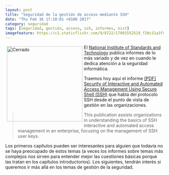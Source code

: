 ```yaml
---
layout: post
title: "Seguridad de la gestión de acceso mediante SSH"
date: "Thu Feb 16 17:10:01 +0100 2017"
category: seguridad
tags: [seguridad, gestión, acceso, ssh, informes, nist]
imagefeature: https://c1.staticflickr.com/9/8722/17081552519_f28c31a3fc_m.jpg
---
```






<a href="https://www.flickr.com/photos/fernand0/17081552519" title="Cerrado"><img src="https://c1.staticflickr.com/9/8722/17081552519_f28c31a3fc_m.jpg" width="240"  alt="Cerrado" style="float:left; margin:5px"></a>
El [National Institute of Standards and Technology](https://www.nist.gov/) publica informes de lo más variado y de vez en cuando le dedica atención a la seguridad informática. 

Traemos hoy aquí el informe [[PDF] Security of Interactive and Automated Access Management Using Secure Shell (SSH)](http://nvlpubs.nist.gov/nistpubs/ir/2015/NIST.IR.7966.pdf) que habla del protocolo SSH desde el punto de vista de gestión en las organizaciones. 

> This publication assists organizations in understanding the basics of SSH interactive and automated access management in an enterprise, focusing on the management of SSH user keys.  

Los primeros capítulos pueden ser interesantes para alguien que todavía no se haya preocupado de estos temas (a veces los informes sobre temas más complejos nos sirven para entender mejor las cuestiones básicas porque las tratan en los capítulos introductorios). Los siguientes, tendrán interés si queremos ir más allá en los temas de gestión de la seguridad.
